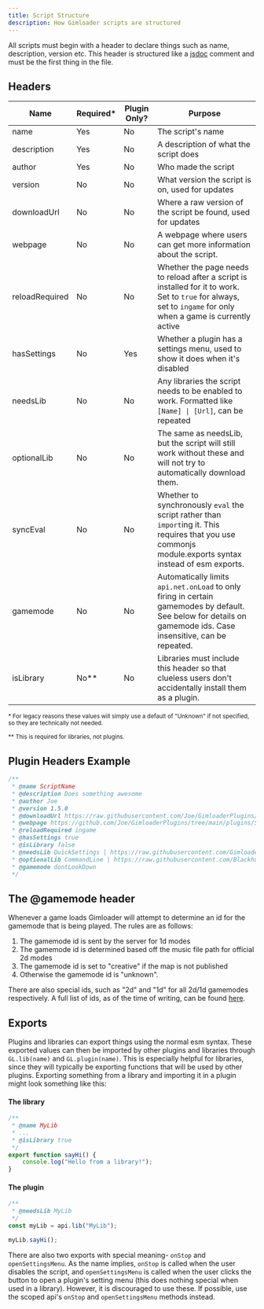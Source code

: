 ```yaml
---
title: Script Structure
description: How Gimloader scripts are structured
---
```


All scripts must begin with a header to declare things such as name, description, version etc. This header is structured like a [jsdoc](https://jsdoc.app/) comment and must be the first thing in the file.

## Headers

| Name | Required* | Plugin Only? | Purpose |
| ---- | --------- | ------------ | ------- |
| name | Yes | No | The script's name |
| description | Yes | No | A description of what the script does |
| author | Yes | No | Who made the script |
| version | No | No | What version the script is on, used for updates |
| downloadUrl | No | No | Where a raw version of the script be found, used for updates |
| webpage | No | No | A webpage where users can get more information about the script. |
| reloadRequired | No | No | Whether the page needs to reload after a script is installed for it to work. Set to `true` for always, set to `ingame` for only when a game is currently active |
| hasSettings | No | Yes | Whether a plugin has a settings menu, used to show it does when it's disabled |
| needsLib | No | No | Any libraries the script needs to be enabled to work. Formatted like `[Name] \| [Url]`, can be repeated |
| optionalLib | No | No | The same as needsLib, but the script will still work without these and will not try to automatically download them. |
| syncEval | No | No | Whether to synchronously `eval` the script rather than `import`ing it. This requires that you use commonjs module.exports syntax instead of esm exports. |
| gamemode | No | No | Automatically limits `api.net.onLoad` to only firing in certain gamemodes by default. See below for details on gamemode ids. Case insensitive, can be repeated. |
| isLibrary | No** | No | Libraries must include this header so that clueless users don't accidentally install them as a plugin. |

<small>
* For legacy reasons these values will simply use a default of "Unknown" if not specified, so they are technically not needed.

** This is required for libraries, not plugins.
</small>

## Plugin Headers Example
```js
/**
 * @name ScriptName
 * @description Does something awesome
 * @author Joe
 * @version 1.5.0
 * @downloadUrl https://raw.githubusercontent.com/Joe/GimloaderPlugins/main/plugins/ScriptName/ScriptName.js
 * @webpage https://github.com/Joe/GimloaderPlugins/tree/main/plugins/ScriptName/README.md
 * @reloadRequired ingame
 * @hasSettings true
 * @isLibrary false
 * @needsLib QuickSettings | https://raw.githubusercontent.com/Gimloader/client-plugins/main/build/libraries/QuickSettings.js
 * @optionalLib CommandLine | https://raw.githubusercontent.com/Blackhole927/gimkitmods/main/libraries/CommandLine/CommandLine.js
 * @gamemode dontLookDown
 */
```

## The @gamemode header

Whenever a game loads Gimloader will attempt to determine an id for the gamemode that is being played. The rules are as follows:

1. The gamemode id is sent by the server for 1d modes
2. The gamemode id is determined based off the music file path for official 2d modes
3. The gamemode id is set to "creative" if the map is not published
4. Otherwise the gamemode id is "unknown".

There are also special ids, such as "2d" and "1d" for all 2d/1d gamemodes respectively. A full list of ids, as of the time of writing, can be found [here](/development/gamemodes).

## Exports

Plugins and libraries can export things using the normal esm syntax. These exported values can then be imported by other plugins and libraries through `GL.lib(name)` and `GL.plugin(name)`. This is especially helpful for libraries, since they will typically be exporting functions that will be used by other plugins. Exporting something from a library and importing it in a plugin might look something like this:

#### The library
```js
/**
 * @name MyLib
 * ...
 * @isLibrary true
 */
export function sayHi() {
    console.log("Hello from a library!");
}
```

#### The plugin
```js
/**
 * @needsLib MyLib
 */
const myLib = api.lib("MyLib");

myLib.sayHi();
```

There are also two exports with special meaning- `onStop` and `openSettingsMenu`. As the name implies, `onStop` is called when the user disables the script, and `openSettingsMenu` is called when the user clicks the button to open a plugin's setting menu (this does nothing special when used in a library). However, it is discouraged to use these. If possible, use the scoped api's `onStop` and `openSettingsMenu` methods instead.